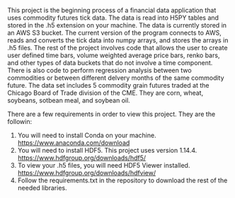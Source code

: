 This project is the beginning process of a financial data application that uses commodity futures tick data. The data is read into 
H5PY tables and stored in the .h5 extension on your machine. The data is currently stored in an AWS S3 bucket. The current version of the 
program connects to AWS, reads and converts the tick data into numpy arrays, and stores the arrays in .h5 files. The rest of
the project involves code that allows the user to create user defined time bars, volume weighted average price bars, renko bars, and other
types of data buckets that do not involve a time component. There is also code to perform regression analysis between two commodities or between
different delvery months of the same commodity future. The data set includes 5 commodity grain futures traded at the Chicago Board of Trade
division of the CME. They are corn, wheat, soybeans, sotbean meal, and soybean oil.

There are a few requirements in order to view this project. They are the followin:

1. You will need to install Conda on your machine.  https://www.anaconda.com/download
2. You will need to install HDF5. This project uses version 1.14.4. https://www.hdfgroup.org/downloads/hdf5/
3. To view your .h5 files, you will need HDF5 Viewer installed. https://www.hdfgroup.org/downloads/hdfview/
4. Follow the requirements.txt in the repository to download the rest of the needed libraries.
